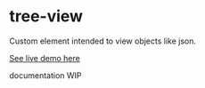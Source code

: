 # tree-view

Custom element intended to view objects like json.

[See live demo here](https://mrotherguy.github.io/js-modules/demos/tree-view.html)

documentation WIP